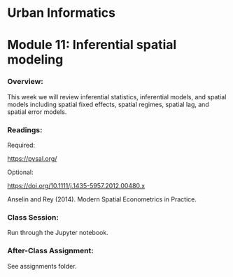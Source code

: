 # Urban Informatics
# Module 11: Inferential spatial modeling

### Overview:

This week we will review inferential statistics, inferential models, and spatial models including spatial fixed effects, spatial regimes, spatial lag, and spatial error models.

### Readings:

Required:

https://pysal.org/

Optional:

https://doi.org/10.1111/j.1435-5957.2012.00480.x

Anselin and Rey (2014). Modern Spatial Econometrics in Practice.

### Class Session:

Run through the Jupyter notebook.

### After-Class Assignment:

See assignments folder.
